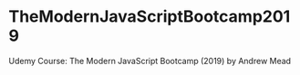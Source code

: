 # TheModernJavaScriptBootcamp2019
Udemy Course: The Modern JavaScript Bootcamp (2019) by Andrew Mead

